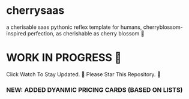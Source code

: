 # cherrysaas
a cherisable saas pythonic reflex template for humans, cherryblossom-inspired perfection, as cherishable as cherry blossom 🌸
# WORK IN PROGRESS 🚧
Click Watch To Stay Updated. 👀
Please Star This Repository. 🌟

### NEW: ADDED DYANMIC PRICING CARDS (BASED ON LISTS)